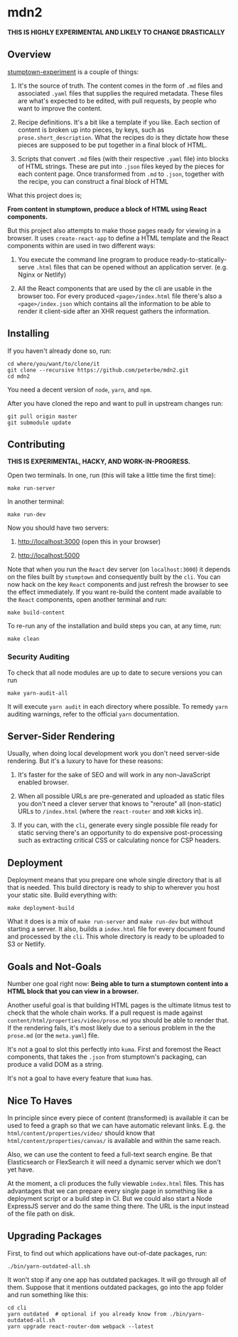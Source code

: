 # mdn2

**THIS IS HIGHLY EXPERIMENTAL AND LIKELY TO CHANGE DRASTICALLY**

## Overview

[stumptown-experiment](https://github.com/mdn/stumptown-experiment) is a
couple of things:

1. It's the source of truth. The content comes in the form of `.md` files and
   associated `.yaml` files that supplies the required metadata. These files
   are what's expected to be edited, with pull requests, by people who want to
   improve the content.

2. Recipe definitions. It's a bit like a template if you like. Each section
   of content is broken up into pieces, by keys, such as `prose.short_description`.
   What the recipes do is they dictate how these pieces are supposed to be put
   together in a final block of HTML.

3. Scripts that convert `.md` files (with their respective `.yaml` file)
   into blocks of HTML strings. These are put into `.json` files keyed by the
   pieces for each content page. Once transformed from `.md` to `.json`,
   together with the recipe, you can construct a final block of HTML

What this project does is;

**From content in stumptown, produce a block of HTML using React components.**

But this project also attempts to make those pages ready for viewing
in a browser. It uses `create-react-app` to define a HTML template and
the React components within are used in two different ways:

1. You execute the command line program to produce ready-to-statically-serve
   `.html` files that can be opened without an application server. (e.g. Nginx
   or Netlify)

2. All the React components that are used by the cli are usable in the
   browser too. For every produced `<page>/index.html` file there's also
   a `<page>/index.json` which contains all the information to be able to
   render it client-side after an XHR request gathers the information.

## Installing

If you haven't already done so, run:

    cd where/you/want/to/clone/it
    git clone --recursive https://github.com/peterbe/mdn2.git
    cd mdn2

You need a decent version of `node`, `yarn`, and `npm`.

After you have cloned the repo and want to pull in upstream changes run:

    git pull origin master
    git submodule update

## Contributing

**THIS IS EXPERIMENTAL, HACKY, AND WORK-IN-PROGRESS.**

Open two terminals. In one, run (this will take a little time the first time):

    make run-server

In another terminal:

    make run-dev

Now you should have two servers:

1. [http://localhost:3000](http://localhost:3000) (open this in your browser)

2. [http://localhost:5000](http://localhost:5000)

Note that when you run the `React` dev server (on `localhost:3000`) it
depends on the files built by `stumptown` and consequently built by
the `cli`. You can now hack on the key `React` components and just refresh
the browser to see the effect immediately. If you want re-build the
content made available to the `React` components, open another terminal
and run:

    make build-content

To re-run any of the installation and build steps you can, at any time,
run:

    make clean

### Security Auditing

To check that all node modules are up to date to secure versions you can run

    make yarn-audit-all

It will execute `yarn audit` in each directory where possible. To remedy
`yarn` auditing warnings, refer to the official `yarn` documentation.

## Server-Sider Rendering

Usually, when doing local development work you don't need server-side
rendering. But it's a luxury to have for these reasons:

1. It's faster for the sake of SEO and will work in any non-JavaScript
   enabled browser.

2. When all possible URLs are pre-generated and uploaded as static files
   you don't need a clever server that knows to "reroute" all (non-static) URLs to
   `/index.html` (where the `react-router` and `XHR` kicks in).

3. If you can, with the `cli`, generate every single possible file ready for
   static serving there's an opportunity to do expensive post-processing such
   as extracting critical CSS or calculating nonce for CSP headers.

## Deployment

Deployment means that you prepare one whole single directory that is
all that is needed. This build directory is ready to ship to wherever you
host your static site. Build everything with:

    make deployment-build

What it does is a mix of `make run-server` and `make run-dev` but without
starting a server. It also, builds a `index.html` file for every document
found and processed by the `cli`. This whole directory is ready to be
uploaded to S3 or Netlify.

## Goals and Not-Goals

Number one goal right now: **Being able to turn a stumptown content into
a HTML block that you can view in a browser.**

Another useful goal is that building HTML pages is the ultimate litmus
test to check that the whole chain works. If a pull request is made against
`content/html/properties/video/prose.md` you should be able to render that.
If the rendering fails, it's most likely due to a serious problem in the
the `prose.md` (or the `meta.yaml`) file.

It's not a goal to slot this perfectly into `kuma`. First and foremost
the React components, that takes the `.json` from stumptown's packaging,
can produce a valid DOM as a string.

It's not a goal to have every feature that `kuma` has.

## Nice To Haves

In principle since every piece of content (transformed) is available
it can be used to feed a graph so that we can have automatic relevant
links. E.g. the `html/content/properties/video/` should know that
`html/content/properties/canvas/` is available and within the same reach.

Also, we can use the content to feed a full-text search engine. Be that
Elasticsearch or FlexSearch it will need a dynamic server which
we don't yet have.

At the moment, a cli produces the fully viewable `index.html` files.
This has advantages that we can prepare every single page in something
like a deployment script or a build step in CI. But we could also start
a Node ExpressJS server and do the same thing there. The URL is the input
instead of the file path on disk.

## Upgrading Packages

First, to find out which applications have out-of-date packages, run:

    ./bin/yarn-outdated-all.sh

It won't stop if any one app has outdated packages. It will go through
all of them. Suppose that it mentions outdated packages, go into the app
folder and run something like this:

    cd cli
    yarn outdated  # optional if you already know from ./bin/yarn-outdated-all.sh
    yarn upgrade react-router-dom webpack --latest
